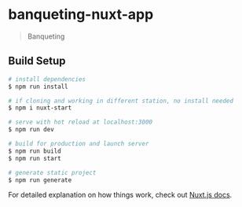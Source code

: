 # banqueting-nuxt-app

> Banqueting

## Build Setup

``` bash
# install dependencies
$ npm run install

# if cloning and working in different station, no install needed
$ npm i nuxt-start

# serve with hot reload at localhost:3000
$ npm run dev

# build for production and launch server
$ npm run build
$ npm run start

# generate static project
$ npm run generate
```

For detailed explanation on how things work, check out [Nuxt.js docs](https://nuxtjs.org).
